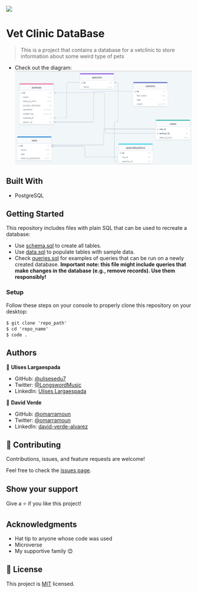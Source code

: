 ![](https://img.shields.io/badge/Microverse-blueviolet)
# Vet Clinic DataBase

> This is a project that contains a database for a vetclinic to store information about some weird type of pets
- Check out the diagram:
![](./images/database_diagram.png)

## Built With

- PostgreSQL

## Getting Started

This repository includes files with plain SQL that can be used to recreate a database:

- Use [schema.sql](./schema.sql) to create all tables.
- Use [data.sql](./data.sql) to populate tables with sample data.
- Check [queries.sql](./queries.sql) for examples of queries that can be run on a newly created database. **Important note: this file might include queries that make changes in the database (e.g., remove records). Use them responsibly!**

### Setup

Follow these steps on your console to properly clone this repository on your desktop:

```
$ git clone 'repo_path'
$ cd 'repo_name'
$ code .
```

## Authors

👤 **Ulises Largaespada**

- GitHub: [@ulisesedu7](https://github.com/ulisesedu7)
- Twitter: [@LongswordMusic](https://twitter.com/LongswordMusic)
- LinkedIn: [Ulises Largaespada](https://www.linkedin.com/in/ulises-largaespada-45570b1a4/)

👤 **David Verde**
- GitHub: [@omarramoun](https://github.com/David-Verde)
- Twitter: [@omarramoun](https://twitter.com/UnyieldingOne)
- LinkedIn: [david-verde-alvarez](https://www.linkedin.com/in/david-verde-alvarez/)

## 🤝 Contributing

Contributions, issues, and feature requests are welcome!

Feel free to check the [issues page](../../issues/).

## Show your support

Give a ⭐️ if you like this project!

## Acknowledgments

- Hat tip to anyone whose code was used
- Microverse
- My supportive family 😊

## 📝 License

This project is [MIT](./MIT.md) licensed.
